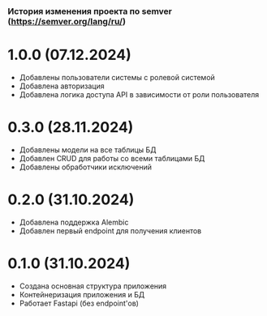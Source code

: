 ### История изменения проекта по semver (https://semver.org/lang/ru/)
# 1.0.0 (07.12.2024)
- Добавлены пользователи системы с ролевой системой
- Добавлена авторизация
- Добавлена логика доступа API в зависимости от роли пользователя

# 0.3.0 (28.11.2024)
- Добавлены модели на все таблицы БД
- Добавлен CRUD для работы со всеми таблицами БД
- Добавлены обработчики исключений

# 0.2.0 (31.10.2024)
- Добавлена поддержка Alembic
- Добавлен первый endpoint для получения клиентов

# 0.1.0 (31.10.2024)
- Создана основная структура приложения
- Контейнеризация приложения и БД
- Работает Fastapi (без endpoint'ов)
